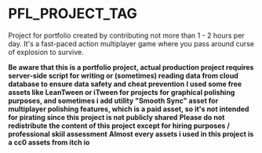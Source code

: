 # PFL_PROJECT_TAG
 Project for portfolio created by contributing not more than 1 - 2 hours per day. It's a fast-paced action multiplayer game where you pass around curse of explosion to survive.

 **Be aware that this is a portfolio project, actual production project requires server-side script for writing or (sometimes) reading data from cloud database to ensure data safety and cheat prevention**
 **I used some free assets like LeanTween or iTween for projects for graphical polishing purposes, and sometimes i add utility "Smooth Sync" asset for multiplayer polishing features, which is a paid asset, so it's not intended for pirating since this project is not publicly shared**
 **Please do not redistribute the content of this project except for hiring purposes / professional skiil assessment**
 **Almost every assets i used in this project is a cc0 assets from itch io**